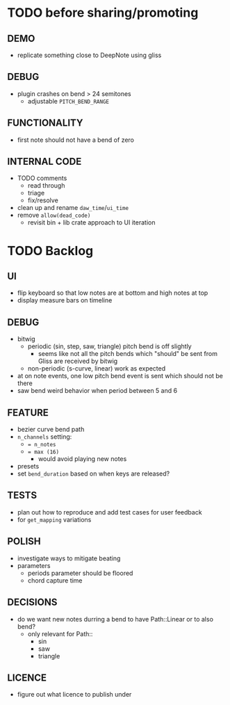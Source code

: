 # TODO before sharing/promoting

## DEMO
* replicate something close to DeepNote using gliss

## DEBUG
* plugin crashes on bend > 24 semitones
  * adjustable `PITCH_BEND_RANGE`

## FUNCTIONALITY
* first note should not have a bend of zero

## INTERNAL CODE
* TODO comments
  * read through
  * triage
  * fix/resolve
* clean up and rename `daw_time`/`ui_time`
* remove `allow(dead_code)`
  * revisit bin + lib crate approach to UI iteration

# TODO Backlog

## UI
* flip keyboard so that low notes are at bottom and high notes at top
* display measure bars on timeline

## DEBUG
* bitwig
  * periodic (sin, step, saw, triangle) pitch bend is off slightly
    * seems like not all the pitch bends which "should" be sent from Gliss are received by bitwig
  * non-periodic (s-curve, linear) work as expected
* at on note events, one low pitch bend event is sent which should not be there
* saw bend weird behavior when period between 5 and 6

## FEATURE
* bezier curve bend path
* `n_channels` setting:
  * `= n_notes`
  * `= max (16)`
    * would avoid playing new notes
* presets
* set `bend_duration` based on when keys are released?

## TESTS
* plan out how to reproduce and add test cases for user feedback
* for `get_mapping` variations

## POLISH
* investigate ways to mitigate beating
* parameters
  * periods parameter should be floored
  * chord capture time

## DECISIONS
* do we want new notes durring a bend to have Path::Linear or to also bend?
  * only relevant for Path::
    * sin
    * saw
    * triangle

## LICENCE
* figure out what licence to publish under
